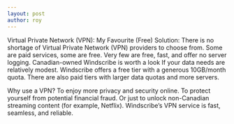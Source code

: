 ```yaml
---
layout: post
author: roy
---
```

Virtual Private Network (VPN): My Favourite (Free) Solution: There is no shortage of Virtual Private Network (VPN) providers to choose from. Some are paid services, some are free. Very few are free, fast, and offer no server logging. Canadian-owned Windscribe is worth a look If your data needs are relatively modest. Windscribe offers a free tier with a generous 10GB/month quota. There are also paid tiers with larger data quotas and more servers.

Why use a VPN? To enjoy more privacy and security online. To protect yourself from potential financial fraud. Or just to unlock non-Canadian streaming content (for example, Netflix). Windscribe’s VPN service is fast, seamless, and reliable.